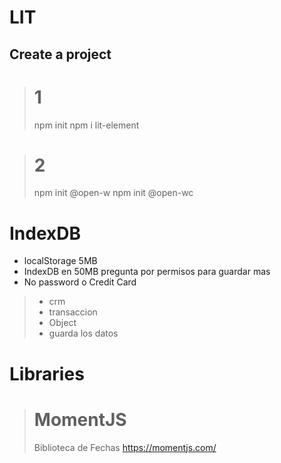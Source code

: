 # LIT

## Create a project

> # 1
> npm init
> npm i lit-element

> # 2
> npm init @open-w
> npm init @open-wc


# IndexDB

- localStorage 5MB
- IndexDB en 50MB pregunta por permisos para guardar mas
- No password o Credit Card
> - crm
> - transaccion
> - Object
> - guarda los datos






# Libraries

> # MomentJS
> Biblioteca de Fechas
> https://momentjs.com/

<script src="https://cdnjs.cloudflare.com/ajax/libs/moment.js/2.27.0/moment.min.js"></script>
<script src="https://cdnjs.cloudflare.com/ajax/libs/moment.js/2.27.0/locale/es.min.js" integrity="sha512-tgY2qswcbQir80Vp67s5ZdbKikl99YmVXp3V/C4Acthk4gI29ONbQ+MR8B5tpESkNoa0N1P7HnSuzC6nOflrwA==" crossorigin="anonymous"></script>
